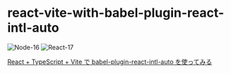 # react-vite-with-babel-plugin-react-intl-auto

![Node-16](https://img.shields.io/badge/Node-16-green)
![React-17](https://img.shields.io/badge/React-17-green)

[React + TypeScript + Vite で babel-plugin-react-intl-auto を使ってみる](https://zenn.dev/karamem0/articles/2022_05_30_100000)
